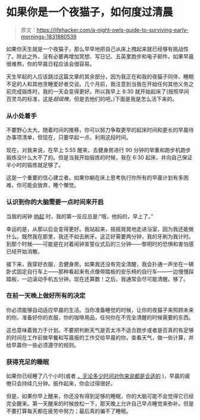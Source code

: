 # 如果你是一个夜猫子，如何度过清晨

> 原文：<https://lifehacker.com/a-night-owls-guide-to-surviving-early-mornings-1831880539>

如果你天生就是一个夜猫子，那么早早地把自己从床上拽起来就已经够有挑战性了。除此之外，没有必要再增加冥想、写日记、五英里跑步和电子邮件。如果早晨很难熬，你的早晨日程应该会很容易。



天生早起的人应该跳过这篇文章的其余部分，因为我正在和我的夜猫子同伴、睡眠不足的人和其他贪睡爱好者交谈。几个月前，我注意到当我在开始任何其他义务之前完成锻炼时，我的一天会变得更好。所以我早上 6:30 就开始起床了(按照早间百灵鸟的标准，这是*超级晚*，但是去他们的吧。)下面是我是怎么活下来的。

### 从小处着手

不要野心太大。随着时间的推移，你可以努力争取更早的起床时间和更长的早晨待办事项清单，但现在，只要早起一点，利用这段时间。

现在，对我来说，在早上 5:55 醒来，去健身房进行 90 分钟的举重和跑步机跑步锻炼没什么大不了的。但是当我开始锻炼的时候，我在 6:30 起床，并向自己保证半小时的锻炼就足够了。

这是一个重要的信心建立者。如果你躺在床上思考执行你所有的早晨计划有多困难，你可能会放弃，睡个懒觉。

### 认识到你的大脑需要一点时间来开启

当我的闹钟 [响起](https://vitals.lifehacker.com/track-your-sleep-with-the-apple-watch-1830226748) 时，我的第一反应总是:“哦，他妈的，早上了。”

幸运的是，从那以后会变得更好。我站起来，摇摇晃晃地走进浴室，因为我还能做什么。既然我在那里，我还不如去刷牙。这正好需要两分钟，我的牙刷为我计时。到那个时候——可能是在对着闹钟宣誓仪式后的三分钟——黎明时的恐惧和害怕感已经开始消散。

接下来，我穿好衣服，去健身房。如果我还没有完全清醒，我会扑通一声坐在一辆卧式固定自行车上——那种看起来有点像带踏板的安乐椅的自行车——一边慢慢踩踏板，一边滚动手机五分钟。现在还算数！之后，我通常会尽可能清醒。够了。

### **在**前一天晚上做好所有的决定

你必须能够自动适应早晨的生活。当你准备睡觉的时候，让你的夜猫子来照顾未来的你。准备好你的衣服，你的咖啡用品，任何你在不完全清醒的时候需要的东西。

这也意味着致力于计划。不要把判断天气是否太冷不适合跑步或者是否真的有足够的时间在工作前做早餐和写晨报的工作交给早晨的你。查看天气，做一些计算，并给早晨你一些必须遵守的规则。

### **获得充足的睡眠**

如果你已经睡了八个小时(或者 [，无论多少时间对你来说都是合适的](https://vitals.lifehacker.com/how-much-sleep-do-you-really-need-1831576410) )，早晨的疲倦只会持续几分钟。振作起来，你会过得很好。

但是，如果你早上醒来，你还没有得到足够的睡眠，你的大脑可能不会觉得它已经完全醒来。第一天醒来的时候放松一下，那天晚上允许自己早点睡觉来弥补。但是不要打算每天都在疲劳中努力；最后真的骗不了睡眠。